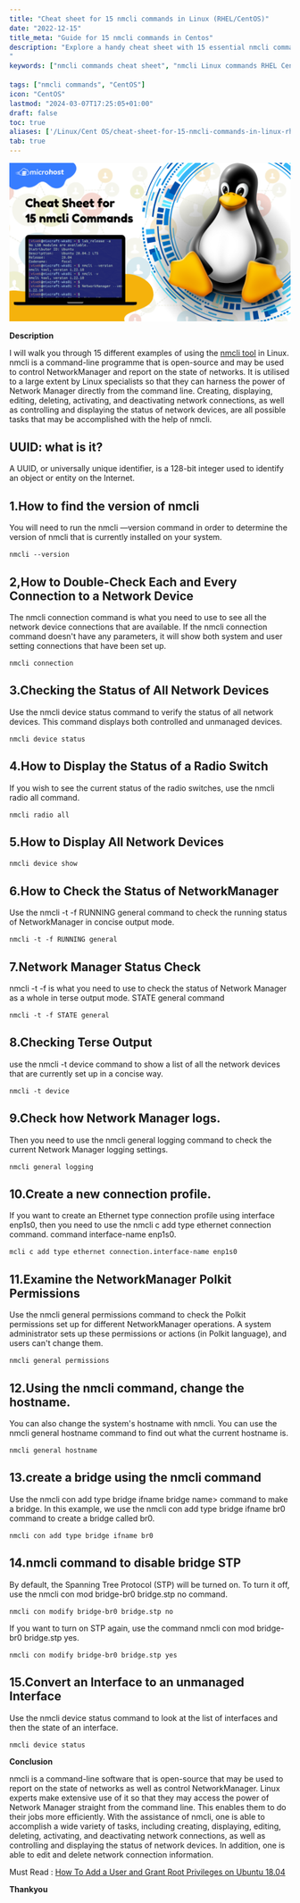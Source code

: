 ```yaml
---
title: "Cheat sheet for 15 nmcli commands in Linux (RHEL/CentOS)"
date: "2022-12-15"
title_meta: "Guide for 15 nmcli commands in Centos"
description: "Explore a handy cheat sheet with 15 essential nmcli commands for network management in Linux, specifically tailored for RHEL and CentOS users. This guide provides quick reference commands to configure, manage, and troubleshoot networks using nmcli command-line tool.
"
keywords: ["nmcli commands cheat sheet", "nmcli Linux commands RHEL CentOS", "nmcli network management commands", "nmcli tutorial RHEL CentOS", "nmcli command list", "nmcli networking commands", "nmcli command line tool", "nmcli network configuration"]

tags: ["nmcli commands", "CentOS"]
icon: "CentOS"
lastmod: "2024-03-07T17:25:05+01:00"
draft: false
toc: true
aliases: ['/Linux/Cent OS/cheat-sheet-for-15-nmcli-commands-in-linux-rhel-centos/']
tab: true
---
```


![Cheat sheet for 15 nmcli ](images/Cheat-sheet-for-15-nmcli-commands-in-Linux-RHEL_CentOS-2-1024x576.png)

**Description**

I will walk you through 15 different examples of using the [nmcli tool](https://www.geeksforgeeks.org/nmcli-command-in-linux-with-examples/) in Linux. nmcli is a command-line programme that is open-source and may be used to control NetworkManager and report on the state of networks. It is utilised to a large extent by Linux specialists so that they can harness the power of Network Manager directly from the command line. Creating, displaying, editing, deleting, activating, and deactivating network connections, as well as controlling and displaying the status of network devices, are all possible tasks that may be accomplished with the help of nmcli.

## UUID: what is it?

A UUID, or universally unique identifier, is a 128-bit integer used to identify an object or entity on the Internet.

## 1.How to find the version of nmcli

You will need to run the nmcli —version command in order to determine the version of nmcli that is currently installed on your system.

```
nmcli --version
```
## 2,How to Double-Check Each and Every Connection to a Network Device

The nmcli connection command is what you need to use to see all the network device connections that are available. If the nmcli connection command doesn't have any parameters, it will show both system and user setting connections that have been set up.

```
nmcli connection
```
## 3.Checking the Status of All Network Devices

Use the nmcli device status command to verify the status of all network devices. This command displays both controlled and unmanaged devices.

```
nmcli device status
```
## 4.How to Display the Status of a Radio Switch 

If you wish to see the current status of the radio switches, use the nmcli radio all command.

```
nmcli radio all
```
## 5.How to Display All Network Devices

```
nmcli device show
```
## 6.How to Check the Status of NetworkManager 

Use the nmcli -t -f RUNNING general command to check the running status of NetworkManager in concise output mode.

```
nmcli -t -f RUNNING general
```
## 7.Network Manager Status Check

nmcli -t -f is what you need to use to check the status of Network Manager as a whole in terse output mode. STATE general command

```
nmcli -t -f STATE general
```
## 8.Checking Terse Output

use the nmcli -t device command to show a list of all the network devices that are currently set up in a concise way.

```
nmcli -t device
```
## 9.Check how Network Manager logs.

Then you need to use the nmcli general logging command to check the current Network Manager logging settings.

```
nmcli general logging
```
## 10.Create a new connection profile.

If you want to create an Ethernet type connection profile using interface enp1s0, then you need to use the nmcli c add type ethernet connection command. command interface-name enp1s0.

```
mcli c add type ethernet connection.interface-name enp1s0
```
## 11.Examine the NetworkManager Polkit Permissions 

Use the nmcli general permissions command to check the Polkit permissions set up for different NetworkManager operations. A system administrator sets up these permissions or actions (in Polkit language), and users can't change them.

```
nmcli general permissions
```
## 12.Using the nmcli command, change the hostname. 

You can also change the system's hostname with nmcli. You can use the nmcli general hostname command to find out what the current hostname is.

```
nmcli general hostname
```
## 13.create a bridge using the nmcli command

Use the nmcli con add type bridge ifname bridge name> command to make a bridge. In this example, we use the nmcli con add type bridge ifname br0 command to create a bridge called br0.

```
nmcli con add type bridge ifname br0
```
## 14.nmcli command to disable bridge STP

By default, the Spanning Tree Protocol (STP) will be turned on. To turn it off, use the nmcli con mod bridge-br0 bridge.stp no command.

```
nmcli con modify bridge-br0 bridge.stp no
```
If you want to turn on STP again, use the command nmcli con mod bridge-br0 bridge.stp yes.

```
nmcli con modify bridge-br0 bridge.stp yes
```
## 15.Convert an Interface to an unmanaged Interface

Use the nmcli device status command to look at the list of interfaces and then the state of an interface.

```
nmcli device status
```
**Conclusion**

nmcli is a command-line software that is open-source that may be used to report on the state of networks as well as control NetworkManager. Linux experts make extensive use of it so that they may access the power of Network Manager straight from the command line. This enables them to do their jobs more efficiently. With the assistance of nmcli, one is able to accomplish a wide variety of tasks, including creating, displaying, editing, deleting, activating, and deactivating network connections, as well as controlling and displaying the status of network devices. In addition, one is able to edit and delete network connection information.

Must Read : [How To Add a User and Grant Root Privileges on Ubuntu 18.04](https://utho.com/docs/tutorial/how-to-add-a-user-and-grant-root-privileges-on-ubuntu-18-04/)

**Thankyou**
